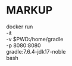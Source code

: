 # MARKUP
docker run \
    -it \
    -v $PWD:/home/gradle \
    -p 8080:8080 \
    gradle:7.6.4-jdk17-noble \
    bash